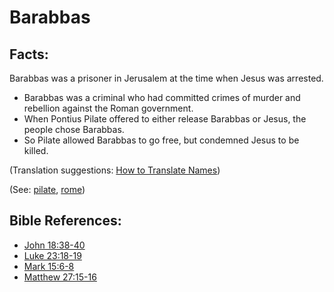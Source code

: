 # Barabbas #

## Facts: ##

Barabbas was a prisoner in Jerusalem at the time when Jesus was arrested.

* Barabbas was a criminal who had committed crimes of murder and rebellion against the Roman government.
* When Pontius Pilate offered to either release Barabbas or Jesus, the people chose Barabbas.
* So Pilate allowed Barabbas to go free, but condemned Jesus to be killed.

(Translation suggestions: [How to Translate Names](https://git.door43.org/Door43/en-ta-translate-vol1/src/master/content/translate_names.md))

(See: [pilate](../other/pilate.md), [rome](../other/rome.md))

## Bible References: ##

* [John 18:38-40](https://door43.org/en/bible/notes/jhn/18/38)
* [Luke 23:18-19](https://door43.org/en/bible/notes/luk/23/18)
* [Mark 15:6-8](https://door43.org/en/bible/notes/mrk/15/06)
* [Matthew 27:15-16](https://door43.org/en/bible/notes/mat/27/15)

